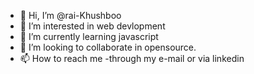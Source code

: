 - 👋 Hi, I’m @rai-Khushboo
- 👀 I’m interested in web devlopment
- 🌱 I’m currently learning javascript
- 💞️ I’m looking to collaborate in opensource.
- 📫 How to reach me -through my e-mail or via linkedin

<!---
rai-Khushboo/rai-Khushboo is a ✨ special ✨ repository because its `README.md` (this file) appears on your GitHub profile.
You can click the Preview link to take a look at your changes.
--->
